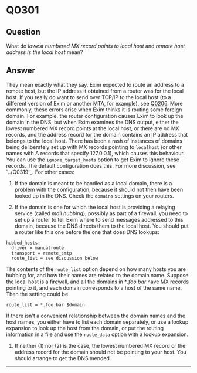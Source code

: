 Q0301
=====

Question
--------

What do *lowest numbered MX record points to local host* and *remote
host address is the local host* mean?

Answer
------

They mean exactly what they say. Exim expected to route an address to a
remote host, but the IP address it obtained from a router was for the
local host. If you really do want to send over TCP/IP to the local host
(to a different version of Exim or another MTA, for example), see [Q0206](Q0206). More commonly, these errors arise
when Exim thinks it is routing some foreign domain. For example, the
router configuration causes Exim to look up the domain in the DNS, but
when Exim examines the DNS output, either the lowest numbered MX record
points at the local host, or there are no MX records, and the address
record for the domain contains an IP address that belongs to the local
host. There has been a rash of instances of domains being deliberately
set up with MX records pointing to `localhost` (or other names with A
records that specify 127.0.0.1), which causes this behaviour. You can
use the `ignore_target_hosts` option to get Exim to ignore these
records. The default contiguration does this. For more discussion, see
\`../Q0319\`\_. For other cases:

1.  If the domain is meant to be handled as a local domain, there is a
    problem with the configuration, because it should not then have been
    looked up in the DNS. Check the `domains` settings on your routers.

2.  If the domain is one for which the local host is providing a relaying service (called _mail hubbing_), possibly as part of a firewall, you need to set up a router to
    tell Exim where to send messages addressed to this domain, because
    the DNS directs them to the local host. You should put a router like
    this one before the one that does DNS lookups:

<!-- -->

    hubbed_hosts:
      driver = manualroute
      transport = remote_smtp
      route_list = see discussion below

The contents of the `route_list` option depend on how many hosts you are
hubbing for, and how their names are related to the domain name. Suppose
the local host is a firewall, and all the domains in \**.foo.bar* have
MX records pointing to it, and each domain corresponds to a host of the
same name. Then the setting could be

    route_list = *.foo.bar $domain

If there isn't a convenient relationship between the domain names and
the host names, you either have to list each domain separately, or use a
lookup expansion to look up the host from the domain, or put the routing
information in a file and use the `route_data` option with a lookup
expansion.

1.  If neither (1) nor (2) is the case, the lowest numbered MX record or
    the address record for the domain should not be pointing to your
    host. You should arrange to get the DNS mended.

* * * * *

